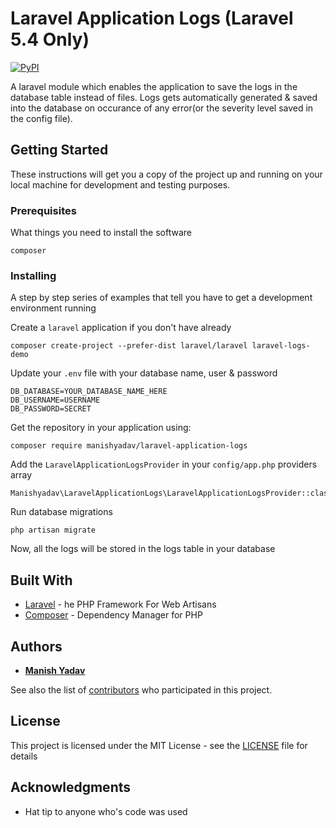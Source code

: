 # Laravel Application Logs (Laravel 5.4 Only)
[![PyPI](https://img.shields.io/badge/status-development-red.svg)]()

A laravel module which enables the application to save the logs in the database table instead of files. Logs gets automatically generated & saved into the database 
on occurance of any error(or the severity level saved in the config file).

## Getting Started

These instructions will get you a copy of the project up and running on your local machine for development and testing purposes.

### Prerequisites

What things you need to install the software

```
composer
```


### Installing

A step by step series of examples that tell you have to get a development environment running

Create a `laravel` application if you don't have already
```
composer create-project --prefer-dist laravel/laravel laravel-logs-demo
```

Update your `.env` file with your database name, user & password
```
DB_DATABASE=YOUR_DATABASE_NAME_HERE
DB_USERNAME=USERNAME
DB_PASSWORD=SECRET
```

Get the repository in your application using:

```
composer require manishyadav/laravel-application-logs
```


Add the `LaravelApplicationLogsProvider` in your `config/app.php` providers array

```
Manishyadav\LaravelApplicationLogs\LaravelApplicationLogsProvider::class,
```

Run database migrations

```
php artisan migrate
```

Now, all the logs will be stored in the logs table in your database


## Built With

* [Laravel](https://laravel.com/) - he PHP Framework For Web Artisans
* [Composer](https://getcomposer.org/) - Dependency Manager for PHP

## Authors

* [**Manish Yadav**](https://github.com/manishyadav0012)

See also the list of [contributors](https://github.com/your/project/contributors) who participated in this project.

## License

This project is licensed under the MIT License - see the [LICENSE](LICENSE) file for details

## Acknowledgments

* Hat tip to anyone who's code was used

